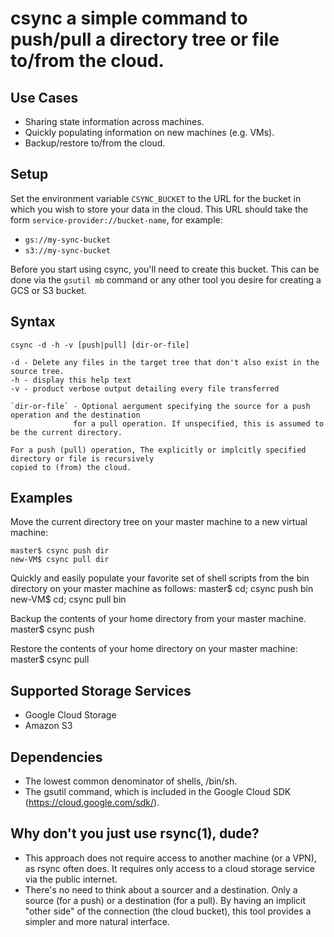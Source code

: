 # csync a simple command to push/pull a directory tree or file to/from the cloud.

## Use Cases
* Sharing state information across machines.
* Quickly populating information on new machines (e.g. VMs).
* Backup/restore to/from the cloud.

## Setup
Set the environment variable `CSYNC_BUCKET` to the URL for the bucket in which you wish to store your 
data in the cloud. This URL should take the form `service-provider://bucket-name`, for example:
* `gs://my-sync-bucket`
* `s3://my-sync-bucket`

Before you start using csync, you'll need to create this bucket. This can be done via the `gsutil mb` command
or any other tool you desire for creating a GCS or S3 bucket.

## Syntax

    csync -d -h -v [push|pull] [dir-or-file]
    
    -d - Delete any files in the target tree that don't also exist in the source tree.
    -h - display this help text
    -v - product verbose output detailing every file transferred
    
    `dir-or-file` - Optional aergument specifying the source for a push operation and the destination
                  for a pull operation. If unspecified, this is assumed to be the current directory.
                  
    For a push (pull) operation, The explicitly or implcitly specified directory or file is recursively 
    copied to (from) the cloud. 
    
## Examples
Move the current directory tree on your master machine to a new virtual machine:

    master$ csync push dir
    new-VM$ csync pull dir
    
Quickly and easily populate your favorite set of shell scripts from the bin directory on your master machine as follows:
    master$ cd; csync push bin
    new-VM$ cd; csync pull bin
    
Backup the contents of your home directory from your master machine.
    master$ csync push
    
Restore the contents of your home directory on your master machine:
    master$ csync pull

## Supported Storage Services
* Google Cloud Storage
* Amazon S3

## Dependencies
* The lowest common denominator of shells, /bin/sh.
* The gsutil command, which is included in the Google Cloud SDK (https://cloud.google.com/sdk/).

## Why don't you just use rsync(1), dude?
* This approach does not require access to another machine (or a VPN), as rsync often does. It requires 
  only access to a cloud storage service via the public internet.
* There's no need to think about a sourcer and a destination. Only a source (for a push) or a destination 
  (for a pull). By having an implicit "other side" of the connection (the cloud bucket), this tool provides
  a simpler and more natural interface. 
